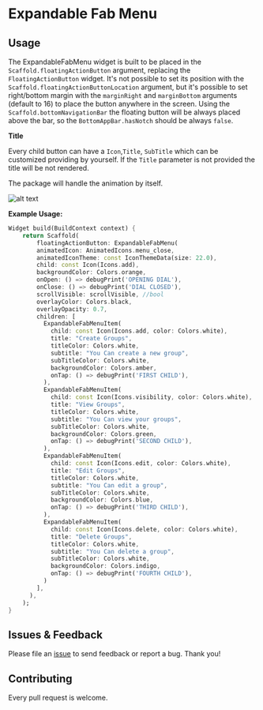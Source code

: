 # Expandable Fab Menu

## Usage

The ExpandableFabMenu widget is built to be placed in the `Scaffold.floatingActionButton` argument, replacing the `FloatingActionButton` widget.
It's not possible to set its position with the `Scaffold.floatingActionButtonLocation` argument, but it's possible to set right/bottom margin with the `marginRight` and `marginBottom` arguments (default to 16) to place the button anywhere in the screen.
Using the `Scaffold.bottomNavigationBar` the floating button will be always placed above the bar, so the `BottomAppBar.hasNotch` should be always `false`.

**Title**

Every child button can have a `Icon`,`Title`, `SubTitle` which can be customized providing by yourself. If the `Title` parameter is not provided the title will be not rendered.

The package will handle the animation by itself.

![alt text](https://github.com/RegNex/Expandable_FAB_Menu/blob/master/screenshots/expandable_fab_menu.gif)

**Example Usage:**

```dart
Widget build(BuildContext context) {
    return Scaffold(
        floatingActionButton: ExpandableFabMenu(
        animatedIcon: AnimatedIcons.menu_close,
        animatedIconTheme: const IconThemeData(size: 22.0),
        child: const Icon(Icons.add),
        backgroundColor: Colors.orange,
        onOpen: () => debugPrint('OPENING DIAL'),
        onClose: () => debugPrint('DIAL CLOSED'),
        scrollVisible: scrollVisible, //bool
        overlayColor: Colors.black,
        overlayOpacity: 0.7,
        children: [
          ExpandableFabMenuItem(
            child: const Icon(Icons.add, color: Colors.white),
            title: "Create Groups",
            titleColor: Colors.white,
            subtitle: "You Can create a new group",
            subTitleColor: Colors.white,
            backgroundColor: Colors.amber,
            onTap: () => debugPrint('FIRST CHILD'),
          ),
          ExpandableFabMenuItem(
            child: const Icon(Icons.visibility, color: Colors.white),
            title: "View Groups",
            titleColor: Colors.white,
            subtitle: "You Can view your groups",
            subTitleColor: Colors.white,
            backgroundColor: Colors.green,
            onTap: () => debugPrint('SECOND CHILD'),
          ),
          ExpandableFabMenuItem(
            child: const Icon(Icons.edit, color: Colors.white),
            title: "Edit Groups",
            titleColor: Colors.white,
            subtitle: "You Can edit a group",
            subTitleColor: Colors.white,
            backgroundColor: Colors.blue,
            onTap: () => debugPrint('THIRD CHILD'),
          ),
          ExpandableFabMenuItem(
            child: const Icon(Icons.delete, color: Colors.white),
            title: "Delete Groups",
            titleColor: Colors.white,
            subtitle: "You Can delete a group",
            subTitleColor: Colors.white,
            backgroundColor: Colors.indigo,
            onTap: () => debugPrint('FOURTH CHILD'),
          )
        ],
      ),
    );
}
```
## Issues & Feedback

Please file an [issue](https://github.com/RegNex/Expandable_FAB_Menu/issues) to send feedback or report a bug. Thank you!

## Contributing

Every pull request is welcome.